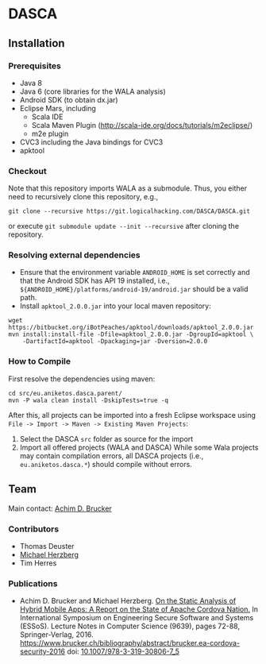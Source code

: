 # DASCA
## Installation
### Prerequisites
* Java 8
* Java 6 (core libraries for the WALA analysis)
* Android SDK (to obtain dx.jar)
* Eclipse Mars, including
  * Scala IDE
  * Scala Maven Plugin (http://scala-ide.org/docs/tutorials/m2eclipse/)
  * m2e plugin 
* CVC3 including the Java bindings for CVC3
* apktool 


### Checkout
Note that this repository imports WALA as a submodule. Thus,
you either need to recursively clone this repository, e.g.,
```
git clone --recursive https://git.logicalhacking.com/DASCA/DASCA.git
```
or execute ``git submodule update --init --recursive`` after 
cloning the repository.


### Resolving external dependencies
* Ensure that the environment variable ``ANDROID_HOME`` is set correctly and that
  the Android SDK has API 19 installed, i.e.,
  ``${ANDROID_HOME}/platforms/android-19/android.jar`` should be a valid path.
* Install ``apktool_2.0.0.jar`` into your local maven repository:
```
wget https://bitbucket.org/iBotPeaches/apktool/downloads/apktool_2.0.0.jar
mvn install:install-file -Dfile=apktool_2.0.0.jar -DgroupId=apktool \
    -DartifactId=apktool -Dpackaging=jar -Dversion=2.0.0
```

### How to Compile
First resolve the dependencies using maven:
```
cd src/eu.aniketos.dasca.parent/
mvn -P wala clean install -DskipTests=true -q
```
After this, all projects can be imported into a fresh Eclipse
workspace using `File -> Import -> Maven -> Existing Maven Projects`:
 1. Select the DASCA ``src`` folder as source for the import
 2. Import all offered projects (WALA and DASCA)
While some Wala projects may contain compilation errors, all DASCA 
projects (i.e., `eu.aniketos.dasca.*`) should compile without errors.

## Team 
Main contact: [Achim D. Brucker](http://www.brucker.ch/)

### Contributors
* Thomas Deuster
* [Michael Herzberg](http://www.dcs.shef.ac.uk/cgi-bin/makeperson?M.Herzberg)
* Tim Herres


### Publications
* Achim D. Brucker and Michael Herzberg. [On the Static Analysis of
  Hybrid Mobile Apps: A Report on the State of Apache Cordova
  Nation.](https://www.brucker.ch/bibliography/download/2016/brucker.ea-cordova-security-2016.pdf)
  In International Symposium on Engineering Secure Software
  and Systems (ESSoS). Lecture Notes in Computer Science (9639), pages
  72-88, Springer-Verlag, 2016.
  https://www.brucker.ch/bibliography/abstract/brucker.ea-cordova-security-2016
  doi: [10.1007/978-3-319-30806-7_5](http://dx.doi.org/10.1007/978-3-319-30806-7_5)
